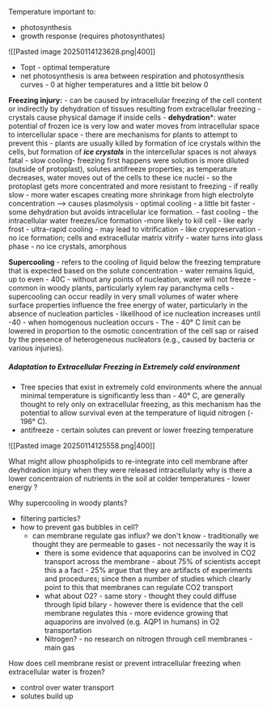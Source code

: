 Temperature important to:
- photosynthesis
- growth response (requires photosynthates)

![[Pasted image 20250114123628.png|400]]
- Topt - optimal temperature
- net photosynthesis is area between respiration and photosynthesis curves - 0 at higher temperatures and a little bit below 0


**Freezing injury:**
	- can be caused by intracellular freezing of the cell content or indirectly by dehydration of tissues resulting from extracellular freezing
		- crystals cause physical damage if inside cells
		- **dehydration***: water potential of frozen ice is very low and water moves from intracellular space to intercellular space - there are mechanisms for plants to attempt to prevent this
	- plants are usually killed by formation of ice crystals within the cells, but formation of ***ice crystals*** in the intercellular spaces is not always fatal
	- slow cooling- freezing first happens were solution is more diluted (outside of protoplast), solutes antifreeze properties; as temperature decreases, water moves out of the cells to these ice nuclei - so the protoplast gets more concentrated and more resistant to freezing
		- if really slow - more water escapes creating more shrinkage from high electrolyte concentration --> causes plasmolysis
	- optimal cooling - a little bit faster - some dehydration but avoids intracellular ice formation.
	- fast cooling - the intracellular water freezes/ice formation -more likely to kill cell - like early frost
	- ultra-rapid cooling - may lead to vitrification - like cryopreservation - no ice formation; cells and extracellular matrix vitrify - water turns into glass phase - no ice crystals, amorphous


**Supercooling**
	- refers to the cooling of liquid below the freezing temprature that is expected based on the solute concentration
		- water remains liquid, up to even - 40C
		- without any points of nucleation, water will not freeze
		- common in woody plants, particularly xylem ray paranchyma cells
		- supercooling can occur readily in very small volumes of water where surface properties influence the free energy of water, particularly in the absence of nucleation particles
		- likelihood of ice nucleation increases until -40 - when homogenous nucleation occurs
		- The - 40° C limit can be lowered in proportion to the osmotic concentration of the cell sap or raised by the presence of heterogeneous nucleators (e.g., caused by bacteria or various injuries).

##### Adaptation to Extracellular Freezing in Extremely cold environment
- Tree species that exist in extremely cold environments where the annual minimal temperature is significantly less than - 40° C, are generally thought to rely only on extracellular freezing, as this mechanism has the potential to allow survival even at the temperature of liquid nitrogen (- 196° C).
- antifreeze - certain solutes can prevent or lower freezing temperature

![[Pasted image 20250114125558.png|400]]

What might allow phospholipids to re-integrate into cell membrane after deyhdradion injury when they were released intracellularly
why is there a lower concentraion of nutrients in the soil at colder temperatures - lower energy ?



Why supercooling in woody plants?
- filtering particles?
- how to prevent gas bubbles in cell?
	- can membrane regulate gas influx? we don't know - traditionally we thought they are permeable to gases - not necessarily the way it is
		- there is some evidence that aquaporins can be involved in CO2 transport across the membrane - about 75% of scientists accept this a a fact - 25% argue that they are artifacts of experiments and procedures; since then a number of studies which clearly point to this that membranes can regulate CO2 transport
		- what about O2? - same story - thought they could diffuse through lipid bilary - however there is evidence that the cell membrane regulates this - more evidence growing that aquaporins are involved (e.g. AQP1 in humans) in O2 transportation
		- Nitrogen? - no research on nitrogen through cell membranes - main gas
	
How does cell membrane resist or prevent intracellular freezing when extracellular water is frozen?
- control over water transport
- solutes build up
